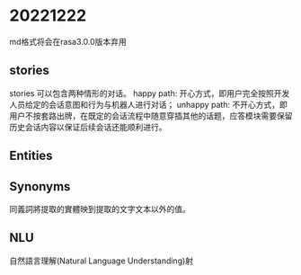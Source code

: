 # 20221222

md格式将会在rasa3.0.0版本弃用

## stories

stories 可以包含两种情形的对话。
happy path: 开心方式，即用户完全按照开发人员给定的会话意图和行为与机器人进行对话；
unhappy path: 不开心方式，即用户不按套路出牌，在既定的会话流程中随意穿插其他的话题，应答模块需要保留历史会话内容以保证后续会话还能顺利进行。

## Entities

## Synonyms

同義詞將提取的實體映到提取的文字文本以外的值。

## NLU

自然語言理解(Natural Language Understanding)射